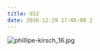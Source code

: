 ```yaml
---
title: d12
date: 2016-12-29 17:05:00 Z
---
```


![phillipe-kirsch_16.jpg](/uploads/phillipe-kirsch_16.jpg)